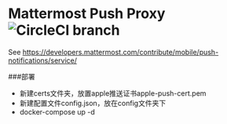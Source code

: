 # Mattermost Push Proxy ![CircleCI branch](https://img.shields.io/circleci/project/github/mattermost/mattermost-push-proxy/master.svg)

See https://developers.mattermost.com/contribute/mobile/push-notifications/service/

###部署
- 新建certs文件夹，放置apple推送证书apple-push-cert.pem
- 新建配置文件config.json，放在config文件夹下
- docker-compose up -d
